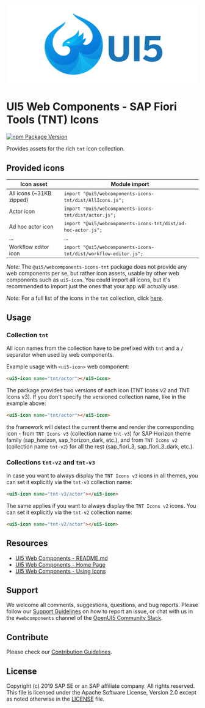 ![UI5 icon](https://raw.githubusercontent.com/SAP/ui5-webcomponents/main/docs/images/UI5_logo_wide.png)


# UI5 Web Components - SAP Fiori Tools (TNT) Icons

[![npm Package Version](https://badge.fury.io/js/%40ui5%2Fwebcomponents.svg)](https://www.npmjs.com/package/@ui5/webcomponents)

Provides assets for the rich `tnt` icon collection.

## Provided icons

| Icon asset               | Module import                                                    |
|--------------------------|------------------------------------------------------------------|
| All icons (~31KB zipped) | `import "@ui5/webcomponents-icons-tnt/dist/AllIcons.js";`        |
| Actor icon               | `import "@ui5/webcomponents-icons-tnt/dist/actor.js";`           |
| Ad hoc actor icon        | `import "@ui5/webcomponents-icons-tnt/dist/ad-hoc-actor.js";`    |
| ...                      | ...                                                              |
| Workflow editor icon     | `import "@ui5/webcomponents-icons-tnt/dist/workflow-editor.js";` |

*Note:* The `@ui5/webcomponents-icons-tnt` package does not provide any web components per se, but rather icon assets,
usable by other web components such as `ui5-icon`. You could import all icons, but it's recommended to import
just the ones that your app will actually use.

*Note:* For a full list of the icons in the `tnt` collection, click [here](https://sdk.openui5.org/test-resources/sap/m/demokit/iconExplorer/webapp/index.html#/overview/SAP-icons-TNT).

## Usage
### Collection `tnt` 
All icon names from the collection have to be prefixed with `tnt` and a `/` separator when used by web components.

Example usage with `<ui5-icon>` web component:

```html
<ui5-icon name="tnt/actor"></ui5-icon>
```

The package provides two versions of each icon (TNT Icons v2 and TNT Icons v3).
If you don't specify the versioned collection name, like in the example above:

```html
<ui5-icon name="tnt/actor"></ui5-icon>
```

the framework will detect the current theme and render the corresponding icon - from `TNT Icons v3` (collection name `tnt-v3`) for SAP Horizon theme family  (sap_horizon, sap_horizon_dark, etc.), and from `TNT Icons v2` (collection name `tnt-v2`) for all the rest (sap_fiori_3, sap_fiori_3_dark, etc.).

### Collections `tnt-v2` and `tnt-v3 `

In case you want to always display the `TNT Icons v3` icons in all themes, you can set it explicitly via the `tnt-v3` collection name:

```html
<ui5-icon name="tnt-v3/actor"></ui5-icon>
```

The same applies if you want to always display the `TNT Icons v2` icons. You can set it explicitly via the `tnt-v2` collection name:
```html
<ui5-icon name="tnt-v2/actor"></ui5-icon>
```

## Resources
- [UI5 Web Components - README.md](https://github.com/SAP/ui5-webcomponents/blob/main/README.md)
- [UI5 Web Components - Home Page](https://sap.github.io/ui5-webcomponents)
- [UI5 Web Components - Using Icons](https://sap.github.io/ui5-webcomponents/playground/getting-started/using-icons/)

## Support
We welcome all comments, suggestions, questions, and bug reports. Please follow our [Support Guidelines](https://github.com/SAP/ui5-webcomponents/blob/main/SUPPORT.md#-content) on how to report an issue, or chat with us in the `#webcomponents` channel of the [OpenUI5 Community Slack](https://join-ui5-slack.herokuapp.com/).

## Contribute
Please check our [Contribution Guidelines](https://github.com/SAP/ui5-webcomponents/blob/main/docs/6-contributing/02-conventions-and-guidelines.md).

## License
Copyright (c) 2019 SAP SE or an SAP affiliate company. All rights reserved.
This file is licensed under the Apache Software License, Version 2.0 except as noted otherwise in the [LICENSE](https://github.com/SAP/ui5-webcomponents/blob/main/LICENSE.txt) file.
